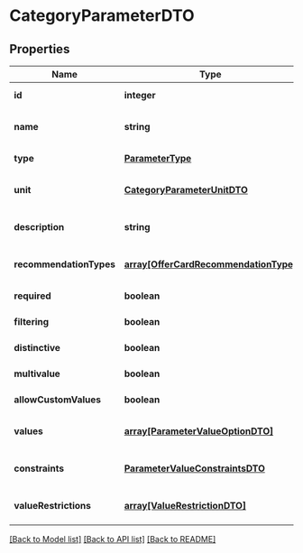 # CategoryParameterDTO

## Properties
Name | Type | Description | Notes
------------ | ------------- | ------------- | -------------
**id** | **integer** |  | [default to null]
**name** | **string** |  | [optional] [default to null]
**type** | [**ParameterType**](ParameterType.md) |  | [default to null]
**unit** | [**CategoryParameterUnitDTO**](CategoryParameterUnitDTO.md) |  | [optional] [default to null]
**description** | **string** |  | [optional] [default to null]
**recommendationTypes** | [**array[OfferCardRecommendationType]**](OfferCardRecommendationType.md) |  | [optional] [default to null]
**required** | **boolean** |  | [default to null]
**filtering** | **boolean** |  | [default to null]
**distinctive** | **boolean** |  | [default to null]
**multivalue** | **boolean** |  | [default to null]
**allowCustomValues** | **boolean** |  | [default to null]
**values** | [**array[ParameterValueOptionDTO]**](ParameterValueOptionDTO.md) |  | [optional] [default to null]
**constraints** | [**ParameterValueConstraintsDTO**](ParameterValueConstraintsDTO.md) |  | [optional] [default to null]
**valueRestrictions** | [**array[ValueRestrictionDTO]**](ValueRestrictionDTO.md) |  | [optional] [default to null]

[[Back to Model list]](../README.md#documentation-for-models) [[Back to API list]](../README.md#documentation-for-api-endpoints) [[Back to README]](../README.md)


